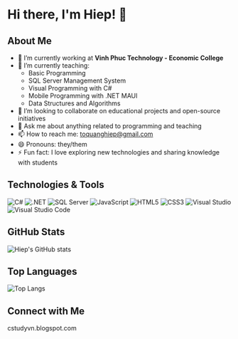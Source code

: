 # Hi there, I'm Hiep! 👋

## About Me

- 🔭 I’m currently working at **Vinh Phuc Technology - Economic College**
- 🌱 I’m currently teaching:
  - Basic Programming
  - SQL Server Management System
  - Visual Programming with C#
  - Mobile Programming with .NET MAUI
  - Data Structures and Algorithms
- 👯 I’m looking to collaborate on educational projects and open-source initiatives
- 💬 Ask me about anything related to programming and teaching
- 📫 How to reach me: toquanghiep@gmail.com
- 😄 Pronouns: they/them
- ⚡ Fun fact: I love exploring new technologies and sharing knowledge with students

## Technologies & Tools

![C#](https://img.shields.io/badge/-C%23-black?style=flat-square&logo=c-sharp)
![.NET](https://img.shields.io/badge/-.NET-black?style=flat-square&logo=dotnet)
![SQL Server](https://img.shields.io/badge/-SQL%20Server-black?style=flat-square&logo=microsoft-sql-server)
![JavaScript](https://img.shields.io/badge/-JavaScript-black?style=flat-square&logo=javascript)
![HTML5](https://img.shields.io/badge/-HTML5-black?style=flat-square&logo=html5)
![CSS3](https://img.shields.io/badge/-CSS3-black?style=flat-square&logo=css3)
![Visual Studio](https://img.shields.io/badge/-Visual%20Studio-black?style=flat-square&logo=visual-studio)
![Visual Studio Code](https://img.shields.io/badge/-VS%20Code-black?style=flat-square&logo=visual-studio-code)

## GitHub Stats

![Hiep's GitHub stats](https://github-readme-stats.vercel.app/api?username=toquanghiep&show_icons=true&theme=radical)

## Top Languages

![Top Langs](https://github-readme-stats.vercel.app/api/top-langs/?username=toquanghiep&layout=compact&theme=radical)

## Connect with Me

cstudyvn.blogspot.com

